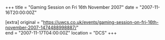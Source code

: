 +++
title = "Gaming Session on Fri 16th November 2007"
date = "2007-11-16T20:00:00Z"

[extra]
original = "https://uwcs.co.uk/events/gaming-session-on-fri-16th-november-2007-1474488998887/"    
end = "2007-11-17T04:00:00Z"
location = "DCS"
+++



